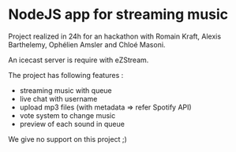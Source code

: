 # NodeJS app for streaming music
Project realized in 24h for an hackathon with Romain Kraft, Alexis Barthelemy, Ophélien Amsler and Chloé Masoni.

An icecast server is require with eZStream.

The project has following features :
* streaming music with queue
* live chat with username
* upload mp3 files (with metadata => refer Spotify API)
* vote system to change music
* preview of each sound in queue

We give no support on this project ;)
